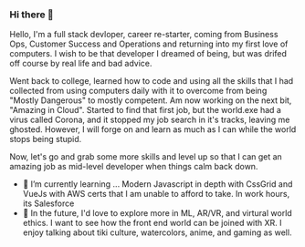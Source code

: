 ### Hi there 👋

<!--
**hmaw/hmaw** is a ✨ _special_ ✨ repository because its `README.md` (this file) appears on your GitHub profile.

Here are some ideas to get you started:

- 🔭 I’m currently working on ...a fresh job.
- 🌱 I’m currently learning ...AWS and Salesforce of all things.
- 💬 Ask me about ...anything, I'm willing to help as much as I can.
- 📫 How to reach me: <- email
- 😄 Pronouns: ... she/her
-->
Hello, I'm a full stack devloper, career re-starter, coming from Business Ops, Customer Success and Operations and returning into my first love of computers.  I wish to be that developer I dreamed of being, but was drifed off course by real life and bad advice. 

Went back to college, learned how to code and using all the skills that I had collected from using computers daily with it to overcome from being "Mostly Dangerous" to mostly competent.  Am now working on the next bit, "Amazing in Cloud".
Started to find that first job, but the world.exe had a virus called Corona, and it stopped my job search in it's tracks, leaving me ghosted. However, I will forge on and learn as much as I can while the world stops being stupid.

Now, let's go and grab some more skills and level up so that I can get an amazing job as mid-level developer when things calm back down.   

- 🌱 I’m currently learning ... Modern Javascript in depth with CssGrid and VueJs with AWS certs that I am unable to afford to take.  In work hours, its Salesforce
- 🔭 In the future, I'd love to explore more in ML, AR/VR, and virtural world ethics. I want to see how the front end world can be joined with XR.
I enjoy talking about tiki culture, watercolors, anime, and gaming as well. 

